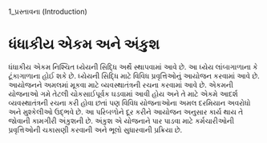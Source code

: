 1_પ્રસ્તાવના
(Introduction)

# ધંધાકીય એકમ અને અંકુશ

ધંધાકીય એકમ નિશ્ચિત ધ્યેયની સિદ્ધિ અર્થે સ્થાપવામાં આવે છે. આ ધ્યેય લાંબાગાળાના કે ટૂંકાગાળાના હોઈ શકે છે. ધ્યેયની સિદ્ધિ માટે વિવિધ પ્રવૃત્તિઓનું આયોજન કરવામાં આવે છે. આયોજનને અમલમાં મૂકવા માટે વ્યવસ્થાતંત્રની રચના કરવામાં આવે છે. એકમની યોજનાઓ ગમે તેટલી ચોકસાઈપૂર્વક ઘડવામાં આવી હોય અને તે માટે એકમે આદર્શ વ્યવસ્થાતંત્રની રચના કરી હોવા છતાં પણ વિવિધ યોજનાઓના અમલ દરમિયાન અવરોધો અને મુશ્કેલીઓ ઉદ્ભવે છે. આ પરિબળોને દૂર કરીને આયોજન અનુસાર કાર્ય થાય તે જોવાની કામગીરી અંકુશની છે. અંકુશ એ યોજનાને પાર પાડવા માટે કર્મચારીઓની પ્રવૃત્તિઓની ચકાસણી કરવાની અને ભૂલો સુધારવાની પ્રક્રિયા છે.
